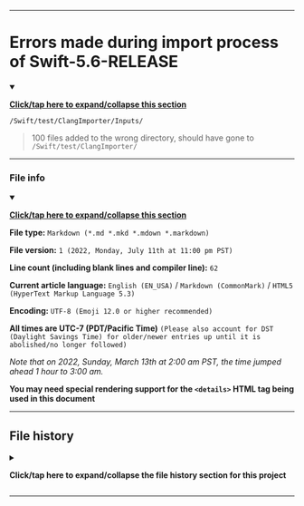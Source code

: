 
***

# Errors made during import process of Swift-5.6-RELEASE

<details open><summary><p lang="en"><b><u>Click/tap here to expand/collapse this section</u></b></p></summary>

`/Swift/test/ClangImporter/Inputs/`

> 100 files added to the wrong directory, should have gone to `/Swift/test/ClangImporter/`

</details>

***

### File info

<details open><summary><p lang="en"><b><u>Click/tap here to expand/collapse this section</u></b></p></summary>

**File type:** `Markdown (*.md *.mkd *.mdown *.markdown)`

**File version:** `1 (2022, Monday, July 11th at 11:00 pm PST)`

**Line count (including blank lines and compiler line):** `62`

**Current article language:** `English (EN_USA)` / `Markdown (CommonMark)` / `HTML5 (HyperText Markup Language 5.3)`

**Encoding:** `UTF-8 (Emoji 12.0 or higher recommended)`

**All times are UTC-7 (PDT/Pacific Time)** `(Please also account for DST (Daylight Savings Time) for older/newer entries up until it is abolished/no longer followed)`

_Note that on 2022, Sunday, March 13th at 2:00 am PST, the time jumped ahead 1 hour to 3:00 am._

**You may need special rendering support for the `<details>` HTML tag being used in this document**

</details>

***

## File history

<details><summary><p lang="en"><b>Click/tap here to expand/collapse the file history section for this project</b></p></summary>

<details><summary><p lang="en"><b>Version 1 (2022, Monday, July 11th at 11:00 pm PST)</b></p></summary>

**This version was made by:** [`@seanpm2001`](https://github.com/seanpm2001/)

> Changes:

- [x] Started the file
- [x] Added the title section
- [x] Referenced the 1 error made
- [x] Added the `file info` section
- [x] Added the `file history` section
- [ ] No other changes in version 1

</details>

</details>

***
